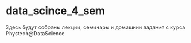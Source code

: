 # data_scince_4_sem

Здесь будут собраны лекции, семинары и домашнии задания с курса Phystech@DataScience
